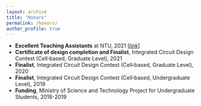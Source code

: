 ```yaml
---
layout: archive
title: "Honors"
permalink: /honors/
author_profile: true
---
```


- **Excellent Teaching Assistants** at NTU, 2021 [[*link*]](https://sites.google.com/view/109-1ta/109-1-%E5%82%91%E5%87%BA%E6%95%99%E5%AD%B8%E5%8A%A9%E7%90%86/109-1-c%E9%A1%9E%E5%82%91%E5%87%BA%E6%95%99%E5%AD%B8%E5%8A%A9%E7%90%86?authuser=0#h.erdke917pzqe)  
- **Certificate of design completion and Finalist**, Integrated Circuit Design Contest (Cell‑based, Graduate Level), 2021  
- **Finalist**, Integrated Circuit Design Contest (Cell‑based, Graduate Level), 2020  
- **Finalist**, Integrated Circuit Design Contest (Cell‑based, Undergraduate Level), 2019  
- **Funding**, Ministry of Science and Technology Project for Undergraduate Students, 2018-2019  
